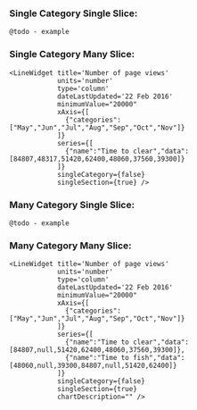 ### Single Category Single Slice:

`@todo - example`


### Single Category Many Slice:

    <LineWidget title='Number of page views'
                units='number'
                type='column'
                dateLastUpdated='22 Feb 2016'
                minimumValue="20000"
                xAxis={[
                  {"categories":["May","Jun","Jul","Aug","Sep","Oct","Nov"]}
                ]}
                series={[
                  {"name":"Time to clear","data":[84807,48317,51420,62400,48060,37560,39300]}
                ]}
                singleCategory={false} 
                singleSection={true} />
        

### Many Category Single Slice:

`@todo - example`


### Many Category Many Slice:


    <LineWidget title='Number of page views'
                units='number'
                type='column'
                dateLastUpdated='22 Feb 2016'
                minimumValue="20000"
                xAxis={[
                  {"categories":["May","Jun","Jul","Aug","Sep","Oct","Nov"]}
                ]}
                series={[
                  {"name":"Time to clear","data":[84807,null,51420,62400,48060,37560,39300]},
                  {"name":"Time to fish","data":[48060,null,39300,84807,null,51420,62400]}
                ]}
                singleCategory={false} 
                singleSection={true} 
                chartDescription="" />


